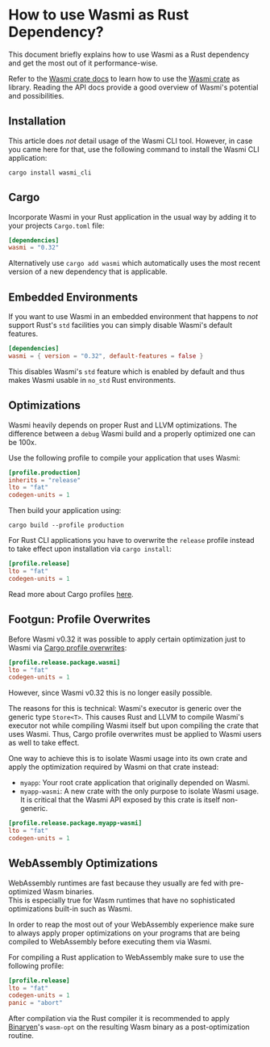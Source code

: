# How to use Wasmi as Rust Dependency?

This document briefly explains how to use Wasmi as a Rust dependency and get the most out of it performance-wise.

Refer to the [Wasmi crate docs](https://docs.rs/wasmi) to learn how to use the [Wasmi crate](https://crates.io/crates/wasmi) as library. Reading the API docs provide a good overview of Wasmi's potential and possibilities.

## Installation

This article does _not_ detail usage of the Wasmi CLI tool. However, in case you came here for that, use the following command to install the Wasmi CLI application:

```
cargo install wasmi_cli
```

## Cargo

Incorporate Wasmi in your Rust application in the usual way by adding it to your projects `Cargo.toml` file:

```toml
[dependencies]
wasmi = "0.32"
```

Alternatively use `cargo add wasmi` which automatically uses the most recent version of a new dependency that is applicable.

## Embedded Environments

If you want to use Wasmi in an embedded environment that happens to _not_ support Rust's `std` facilities you can simply disable Wasmi's default features.

```toml
[dependencies]
wasmi = { version = "0.32", default-features = false }
```

This disables Wasmi's `std` feature which is enabled by default and thus makes Wasmi usable in `no_std` Rust environments.

## Optimizations

Wasmi heavily depends on proper Rust and LLVM optimizations. The difference between a `debug` Wasmi build and a properly optimized one can be 100x.

Use the following profile to compile your application that uses Wasmi:

```toml
[profile.production]
inherits = "release"
lto = "fat"
codegen-units = 1
```

Then build your application using:

```shell
cargo build --profile production
```

For Rust CLI applications you have to overwrite the `release` profile instead to take effect upon installation via `cargo install`:

```toml
[profile.release]
lto = "fat"
codegen-units = 1
```

Read more about Cargo profiles [here](https://doc.rust-lang.org/cargo/reference/profiles.html).

## Footgun: Profile Overwrites

Before Wasmi v0.32 it was possible to apply certain optimization just to Wasmi via [Cargo profile overwrites](https://doc.rust-lang.org/cargo/reference/profiles.html#overrides):

```toml
[profile.release.package.wasmi]
lto = "fat"
codegen-units = 1
```

However, since Wasmi v0.32 this is no longer easily possible.

The reasons for this is technical: Wasmi's executor is generic over the generic type `Store<T>`. This causes Rust and LLVM to compile Wasmi's executor not while compiling Wasmi itself but upon compiling the crate that uses Wasmi. Thus, Cargo profile overwrites must be applied to Wasmi users as well to take effect.

One way to achieve this is to isolate Wasmi usage into its own crate and apply the optimization required by Wasmi on that crate instead:

- `myapp`: Your root crate application that originally depended on Wasmi.
- `myapp-wasmi`: A new crate with the only purpose to isolate Wasmi usage. It is critical that the Wasmi API exposed by this crate is itself non-generic.

```toml
[profile.release.package.myapp-wasmi]
lto = "fat"
codegen-units = 1
```

## WebAssembly Optimizations

WebAssembly runtimes are fast because they usually are fed with pre-optimized Wasm binaries.  
This is especially true for Wasm runtimes that have no sophisticated optimizations built-in such as Wasmi.

In order to reap the most out of your WebAssembly experience make sure to always apply proper optimizations on your programs that are being compiled to WebAssembly before executing them via Wasmi.

For compiling a Rust application to WebAssembly make sure to use the following profile:

```toml
[profile.release]
lto = "fat"
codegen-units = 1
panic = "abort"
```

After compilation via the Rust compiler it is recommended to apply [Binaryen]'s `wasm-opt` on the resulting Wasm binary as a post-optimization routine.

[Binaryen]: https://github.com/WebAssembly/binaryen
